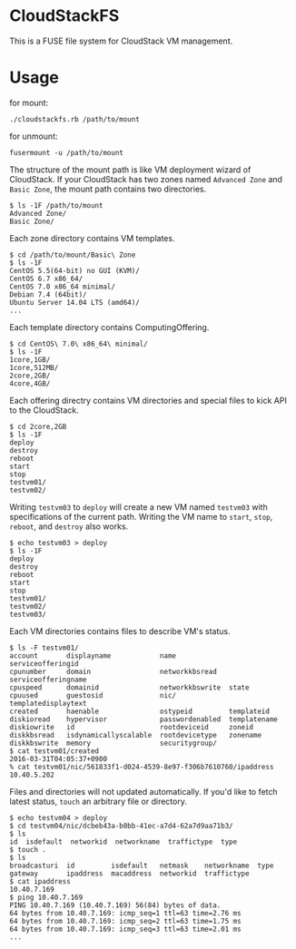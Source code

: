 # CloudStackFS
This is a FUSE file system for CloudStack VM management.

# Usage
for mount:
```
./cloudstackfs.rb /path/to/mount
```
for unmount:
```
fusermount -u /path/to/mount
```

The structure of the mount path is like VM deployment wizard of CloudStack. If your CloudStack has two zones named `Advanced Zone` and `Basic Zone`, the mount path contains two directories.
```
$ ls -1F /path/to/mount
Advanced Zone/
Basic Zone/
```

Each zone directory contains VM templates.
```
$ cd /path/to/mount/Basic\ Zone
$ ls -1F
CentOS 5.5(64-bit) no GUI (KVM)/
CentOS 6.7 x86_64/
CentOS 7.0 x86_64 minimal/
Debian 7.4 (64bit)/
Ubuntu Server 14.04 LTS (amd64)/
...
```

Each template directory contains ComputingOffering.
```
$ cd CentOS\ 7.0\ x86_64\ minimal/
$ ls -1F
1core,1GB/
1core,512MB/
2core,2GB/
4core,4GB/
```

Each offering directry contains VM directories and special files to kick API to the CloudStack.
```
$ cd 2core,2GB
$ ls -1F
deploy
destroy
reboot
start
stop
testvm01/
testvm02/
```

Writing `testvm03` to `deploy` will create a new VM named `testvm03` with specifications of the current path. Writing the VM name to `start`, `stop`, `reboot`, and `destroy` also works.
```
$ echo testvm03 > deploy
$ ls -1F
deploy
destroy
reboot
start
stop
testvm01/
testvm02/
testvm03/
```

Each VM directories contains files to describe VM's status.
```
$ ls -F testvm01/
account       displayname            name             serviceofferingid
cpunumber     domain                 networkkbsread   serviceofferingname
cpuspeed      domainid               networkkbswrite  state
cpuused       guestosid              nic/             templatedisplaytext
created       haenable               ostypeid         templateid
diskioread    hypervisor             passwordenabled  templatename
diskiowrite   id                     rootdeviceid     zoneid
diskkbsread   isdynamicallyscalable  rootdevicetype   zonename
diskkbswrite  memory                 securitygroup/
$ cat testvm01/created
2016-03-31T04:05:37+0900
% cat testvm01/nic/561833f1-d024-4539-8e97-f306b7610760/ipaddress
10.40.5.202
```

Files and directories will not updated automatically. If you'd like to fetch latest status, `touch` an arbitrary file or directory.
```
$ echo testvm04 > deploy 
$ cd testvm04/nic/dcbeb43a-b0bb-41ec-a7d4-62a7d9aa71b3/
$ ls
id  isdefault  networkid  networkname  traffictype  type
$ touch .
$ ls
broadcasturi  id         isdefault   netmask    networkname  type
gateway       ipaddress  macaddress  networkid  traffictype
$ cat ipaddress 
10.40.7.169
$ ping 10.40.7.169
PING 10.40.7.169 (10.40.7.169) 56(84) bytes of data.
64 bytes from 10.40.7.169: icmp_seq=1 ttl=63 time=2.76 ms
64 bytes from 10.40.7.169: icmp_seq=2 ttl=63 time=1.75 ms
64 bytes from 10.40.7.169: icmp_seq=3 ttl=63 time=2.01 ms
...
```

